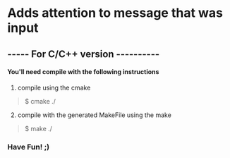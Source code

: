 # Adds attention to message that was input

## ----- For C/C++ version ----------
#### You'll need compile with the following instructions
1. compile using the cmake
> $ cmake ./

2. compile with the generated MakeFile using the make
> $ make ./

### Have Fun! ;)
